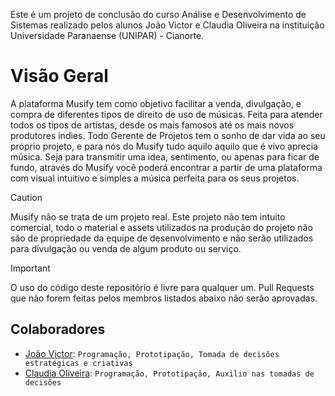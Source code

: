 Este é um projeto de conclusão do curso Análise e Desenvolvimento de Sistemas realizado pelos alunos João Victor e Claudia Oliveira na instituição Universidade Paranaense (UNIPAR) - Cianorte.
# Visão Geral
A plataforma Musify tem como objetivo facilitar a venda, divulgação, e compra de diferentes tipos de direito de uso de músicas.
Feita para atender todos os tipos de artistas, desde os mais famosos até os mais novos produtores indies.
Todo Gerente de Projetos tem o sonho de dar vida ao seu próprio projeto, e para nós do Musify tudo aquilo aquilo que é vivo aprecia música. Seja para transmitir uma idea, sentimento, ou apenas para ficar de fundo, através do Musify você poderá encontrar a partir de uma plataforma com visual intuitivo e simples a música perfeita para os seus projetos.

> [!CAUTION]
> Musify não se trata de um projeto real. Este projeto não tem intuito comercial, todo o material e assets utilizados na produção do projeto não são de propriedade da equipe de desenvolvimento e não serão utilizados para divulgação ou venda de algum produto ou serviço.

> [!IMPORTANT]
> O uso do código deste repositório é livre para qualquer um. Pull Requests que não forem feitas pelos membros listados abaixo não serão aprovadas.

## Colaboradores
- [João Victor](https://github.com/JoaoMadeiraxyz):
  `Programação, Prototipação, Tomada de decisões estratégicas e criativas`
- [Claudia Oliveira](https://github.com/claudiaC137):
  `Programação, Prototipação, Auxilio nas tomadas de decisões`

